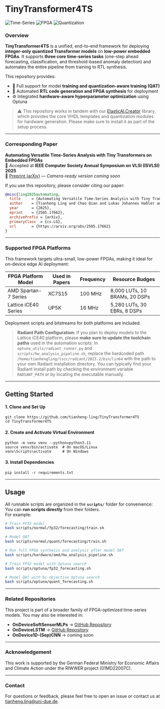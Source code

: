 # TinyTransformer4TS
![Time-Series](https://img.shields.io/badge/Time--Series-Forecasting%2C%20Classification%2C%20Anomaly%20Detection-orange)
![FPGA](https://img.shields.io/badge/FPGA-Optimized-blue) ![Quantization](https://img.shields.io/badge/Quantized-Transformer-green)

### Overview

**TinyTransformer4TS** is a unified, end-to-end framework for deploying **integer-only quantized Transformer models** on **low-power embedded FPGAs**. It supports **three core time-series tasks** (one-step ahead forecasting, classification, and threshold-based anomaly detection) and automates the entire pipeline from training to RTL synthesis.

This repository provides:
- 🔧 Full support for model **training and quantization-aware training (QAT)**
- 🧱 Automated **RTL code generation and FPGA synthesis** for deployment
- ⚙️ Integrated **hardware-aware hyperparameter optimization** using Optuna

> ⚠️ This repository works in tandem with our [ElasticAI.Creator](https://github.com/es-ude/elastic-ai.creator/tree/add-linear-quantization) library, which provides the core VHDL templates and quantization modules for hardware generation. Please make sure to install it as part of the setup process.

---

### Corresponding Paper

**Automating Versatile Time-Series Analysis with Tiny Transformers on Embedded FPGAs**  
📌 Accepted at **IEEE Computer Society Annual Symposium on VLSI (ISVLSI) 2025**  
📄 [Preprint (arXiv)](https://arxiv.org/abs/2505.17662) — _Camera-ready version coming soon_

If you use this repository, please consider citing our paper:
```bibtex
@misc{ling2025automating,
  title     = {Automating Versatile Time-Series Analysis with Tiny Transformers on Embedded FPGAs},
  author    = {Tianheng Ling and Chao Qian and Lukas Johannes Haßler and Gregor Schiele},
  year      = {2025},
  eprint    = {2505.17662},
  archivePrefix = {arXiv},
  primaryClass  = {cs.LG},
  url       = {https://arxiv.org/abs/2505.17662}
}
```
---
### Supported FPGA Platforms
This framework targets ultra-small, low-power FPGAs, making it ideal for on-device edge AI deployment:

| FPGA Platform	Model  | Used in Papers | Frequency | Resource Budges               |
| -------------------- | -------------- | --------- | ----------------------------- |
| AMD Spartan-7 Series | XC7S15         | 100 MHz   | 8,000 LUTs, 10 BRAMs, 20 DSPs |
| Lattice iCE40 Series | UP5K           | 16 MHz    | 5,280 LUTs, 30 EBRs, 8 DSPs   |

Deployment scripts and bitstreams for both platforms are included. 
> **Radiant Path Configuration:** If you plan to deploy models to the Lattice iCE40 platform, please **make sure to update the toolchain paths** used in the automation scripts: In `optuna_utils/radiant_runner.py` and `scripts/hw_analysis_pipeline.sh`, replace the hardcoded path `/home/tianhengling/lscc/radiant/2023.2/bin/lin64` with the path to your own Radiant installation directory. You can typically find your Radiant install path by checking the environment variable `RADIANT_PATH` or by locating the executable manually.

---

## Getting Started
#### 1. Clone and Set Up
```
git clone https://github.com/tianheng-ling/TinyTransformer4TS
cd TinyTransformer4TS
```
#### 2. Create and Activate Virtual Environment
```
python -m venv venv --python=python3.11
source venv/bin/activate  # On macOS/Linux
venv\Scripts\activate     # On Windows
```

#### 3. Install Dependencies
```
pip install -r requirements.txt
```

---

## Usage
All runnable scripts are organized in the **`scripts/`** folder for convenience: You can **run scripts directly** from their folders.  
For example:
```bash
# Train FP32 model
bash scripts/normal/fp32/forecasting/train.sh

# Model QAT
bash scripts/normal/quant/forecasting/train.sh

# Run full FPGA synthesis and analysis after model QAT
bash scripts/hardware/amd/hw_analysis_pipeline.sh

# Train FP32 model with Optuna search
bash scripts/optuna/fp32_forecasting.sh

# Model QAT with bi-objective Optuna search
bash scripts/optuna/quant_forecasting.sh
```

---

### Related Repositories
This project is part of a broader family of FPGA-optimized time-series models. You may also be interested in:

- **OnDeviceSoftSensorMLPs** → [GitHub Repository](https://github.com/tianheng-ling/OnDeviceSoftSensorMLP)  
- **OnDeviceLSTM** → [GitHub Repository](https://github.com/tianheng-ling/EdgeOverflowForecast)
- **OnDevice1D-(Sep)CNN** → coming soon

---

###  Acknowledgement
This work is supported by the German Federal Ministry for Economic Affairs and Climate Action under the RIWWER project (01MD22007C). 

---

###  Contact
For questions or feedback, please feel free to open an issue or contact us at tianheng.ling@uni-due.de.